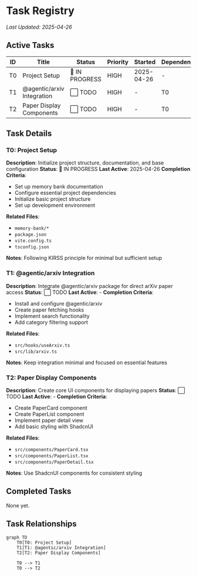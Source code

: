 # Task Registry
*Last Updated: 2025-04-26*

## Active Tasks
| ID | Title | Status | Priority | Started | Dependencies |
|----|-------|--------|----------|---------|--------------|
| T0 | Project Setup | 🔄 IN PROGRESS | HIGH | 2025-04-26 | - |
| T1 | @agentic/arxiv Integration | ⬜ TODO | HIGH | - | T0 |
| T2 | Paper Display Components | ⬜ TODO | HIGH | - | T0 |

## Task Details

### T0: Project Setup
**Description**: Initialize project structure, documentation, and base configuration
**Status**: 🔄 IN PROGRESS
**Last Active**: 2025-04-26
**Completion Criteria**:
- Set up memory bank documentation
- Configure essential project dependencies
- Initialize basic project structure
- Set up development environment

**Related Files**:
- `memory-bank/*`
- `package.json`
- `vite.config.ts`
- `tsconfig.json`

**Notes**: Following KIRSS principle for minimal but sufficient setup

### T1: @agentic/arxiv Integration
**Description**: Integrate @agentic/arxiv package for direct arXiv paper access
**Status**: ⬜ TODO
**Last Active**: -
**Completion Criteria**:
- Install and configure @agentic/arxiv
- Create paper fetching hooks
- Implement search functionality
- Add category filtering support

**Related Files**:
- `src/hooks/useArxiv.ts`
- `src/lib/arxiv.ts`

**Notes**: Keep integration minimal and focused on essential features

### T2: Paper Display Components
**Description**: Create core UI components for displaying papers
**Status**: ⬜ TODO
**Last Active**: -
**Completion Criteria**:
- Create PaperCard component
- Create PaperList component
- Implement paper detail view
- Add basic styling with ShadcnUI

**Related Files**:
- `src/components/PaperCard.tsx`
- `src/components/PaperList.tsx`
- `src/components/PaperDetail.tsx`

**Notes**: Use ShadcnUI components for consistent styling

## Completed Tasks
None yet.

## Task Relationships
```mermaid
graph TD
    T0[T0: Project Setup]
    T1[T1: @agentic/arxiv Integration]
    T2[T2: Paper Display Components]
    
    T0 --> T1
    T0 --> T2
```

